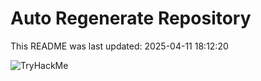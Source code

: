 # Auto Regenerate Repository

This README was last updated: 2025-04-11 18:12:20

 ![TryHackMe](https://tryhackme.com/badge/533634)